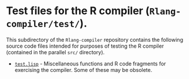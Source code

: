 # Test files for the R compiler (`Rlang-compiler/test/`).

This subdirectory of the `Rlang-compiler` repository contains the following
source code files intended for purposes of testing the R compiler (contained
in the parallel `src/` directory).

* [`test.lisp`](test.lisp "Misc. test functions") - Miscellaneous functions
	and R code fragments for exercising the compiler.  Some of these may be
	obsolete.
	
